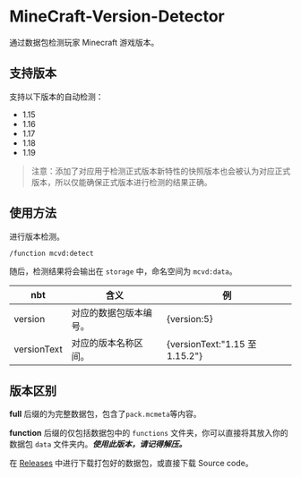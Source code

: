 # MineCraft-Version-Detector
通过数据包检测玩家 Minecraft 游戏版本。

## 支持版本

支持以下版本的自动检测：

- 1.15
- 1.16
- 1.17
- 1.18
- 1.19

> 注意：添加了对应用于检测正式版本新特性的快照版本也会被认为对应正式版本，所以仅能确保正式版本进行检测的结果正确。

## 使用方法

进行版本检测。

```mcfunction
/function mcvd:detect
```

随后，检测结果将会输出在 `storage` 中，命名空间为 `mcvd:data`。

| nbt         | 含义                   | 例                             |
| ----------- | ---------------------- | ------------------------------ |
| version     | 对应的数据包版本编号。 | {version:5}                    |
| versionText | 对应的版本名称区间。   | {versionText:"1.15 至 1.15.2"} |

## 版本区别

**full** 后缀的为完整数据包，包含了`pack.mcmeta`等内容。

**function** 后缀的仅包括数据包中的 `functions` 文件夹，你可以直接将其放入你的数据包 `data` 文件夹内。***使用此版本，请记得解压。***

在 [Releases](https://github.com/Heart-Fire-Project/MineCraft-Version-Detector/releases) 中进行下载打包好的数据包，或直接下载 Source code。
